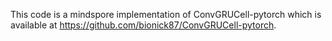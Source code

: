 ﻿This code is a mindspore implementation of ConvGRUCell-pytorch which is available at https://github.com/bionick87/ConvGRUCell-pytorch.